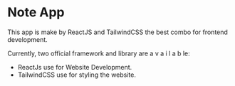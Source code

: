 # Note App

This app is make by ReactJS and TailwindCSS the best combo for frontend development.

Currently, two official framework and library are a v a i l a b le:

- ReactJs use for Website Development.
- TailwindCSS use for styling the website.
